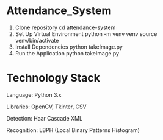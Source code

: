 # Attendance_System
1. Clone repository
   cd attendance-system
2. Set Up Virtual Environment
   python -m venv venv
  source venv/bin/activate
3. Install Dependencies
   python takeImage.py
4. Run the Application
   python takeImage.py

# Technology Stack
Language: Python 3.x

Libraries: OpenCV, Tkinter, CSV

Detection: Haar Cascade XML

Recognition: LBPH (Local Binary Patterns Histogram)
